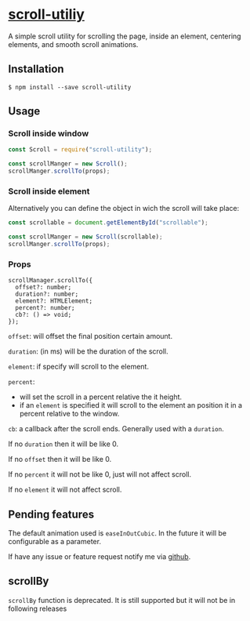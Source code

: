 # [scroll-utiliy](https://github.com/LeDDGroup/scroll-utility)
A simple scroll utility for scrolling the page, inside an element, centering elements, and smooth scroll animations.

## Installation

```console
$ npm install --save scroll-utility 
```

## Usage

### Scroll inside window
```js
const Scroll = require("scroll-utility");

const scrollManger = new Scroll();
scrollManger.scrollTo(props);
```

### Scroll inside element
Alternatively you can define the object in wich the scroll will take place:
```js
const scrollable = document.getElementById("scrollable");

const scrollManger = new Scroll(scrollable);
scrollManger.scrollTo(props);
```

### Props
```
scrollManager.scrollTo({
  offset?: number;
  duration?: number;
  element?: HTMLElement;
  percent?: number;
  cb?: () => void;
});
```

`offset`: will offset the final position certain amount.

`duration`: (in ms) will be the duration of the scroll.

`element`: if specify will scroll to the element.

`percent`: 
- will set the scroll in a percent relative the it height.
- if an `element` is specified it will scroll to the element an position it in a percent relative to the window.

`cb`: a callback after the scroll ends. Generally used with a `duration`.

If no `duration` then it will be like 0.

If no `offset` then it will be like 0.

If no `percent` it will not be like 0, just will not affect scroll.

If no `element` it will not affect scroll.

## Pending features
The default animation used is `easeInOutCubic`. In the future it will be configurable as a parameter.

If have any issue or feature request notify me via [github](https://github.com/LeDDGroup/scroll-utility/issues).


## scrollBy
`scrollBy` function is deprecated. It is still supported but it will not be in following releases
